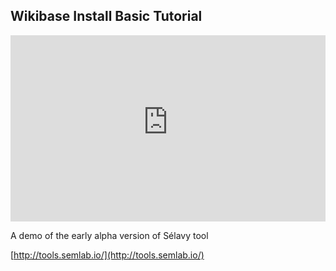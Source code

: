 <style>
  .responsive-container {
	position: relative;
	padding-bottom: 53.25%;
	padding-top: 30px;
	height: 0;
	overflow: hidden;
}
.responsive-container,
	.responsive-container iframe {
	max-width: 1280px;
	max-height: 720px;
}
.responsive-container iframe {
	position: absolute;
	top: 0; left: 0;
	width: 100%;
	height: 100%;
}
</style>

## Wikibase Install Basic Tutorial

<div class="responsive-container">
<iframe width="100%" height="720" src="https://www.youtube-nocookie.com/embed/Pg4CiaLNk8o?VQ=HD1080" frameborder="0" allow="accelerometer; autoplay; encrypted-media; gyroscope; picture-in-picture" allowfullscreen></iframe>
</div>


A demo of the early alpha version of Sélavy tool

[http://tools.semlab.io/](http://tools.semlab.io/)
